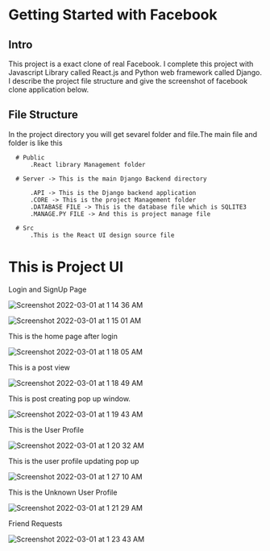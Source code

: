 # Getting Started with Facebook

## Intro
This project is a exact clone of real Facebook. I complete this project with Javascript Library called React.js and Python web framework called Django. I describe the project file structure and give the screenshot of facebook clone application below.

## File Structure

In the project directory you will get sevarel folder and file.The main file and folder is like this

      # Public 
          .React library Management folder
        
      # Server -> This is the main Django Backend directory
      
          .API -> This is the Django backend application
          .CORE -> This is the project Management folder
          .DATABASE FILE -> This is the database file which is SQLITE3
          .MANAGE.PY FILE -> And this is project manage file
          
      # Src
          .This is the React UI design source file
          

# This is Project UI

Login and SignUp Page

![Screenshot 2022-03-01 at 1 14 36 AM](https://user-images.githubusercontent.com/74490930/156044534-6540e8d9-87ba-41b3-9ac1-9250df305fe1.png)

![Screenshot 2022-03-01 at 1 15 01 AM](https://user-images.githubusercontent.com/74490930/156044578-dd447ede-e656-4b31-83cd-4602467c2cca.png)


This is the home page after login

![Screenshot 2022-03-01 at 1 18 05 AM](https://user-images.githubusercontent.com/74490930/156044851-b8e65af7-6dfb-4d20-b13d-23838d1655c3.png)

This is a post view

![Screenshot 2022-03-01 at 1 18 49 AM](https://user-images.githubusercontent.com/74490930/156044955-e5abd9d4-730b-4a96-b717-4cf8f81233cc.png)

This is post creating pop up window.

![Screenshot 2022-03-01 at 1 19 43 AM](https://user-images.githubusercontent.com/74490930/156045085-ab1744e0-d33c-4b23-8f45-2677d4a74327.png)

This is the User Profile

![Screenshot 2022-03-01 at 1 20 32 AM](https://user-images.githubusercontent.com/74490930/156045150-6377ae4b-ab9d-40c9-b493-950fcac41e4d.png)


This is the user profile updating pop up

![Screenshot 2022-03-01 at 1 27 10 AM](https://user-images.githubusercontent.com/74490930/156046077-d1b19793-5a77-4b46-b538-5de051ba5b09.png)


This is the Unknown User Profile

![Screenshot 2022-03-01 at 1 21 29 AM](https://user-images.githubusercontent.com/74490930/156045256-8168f340-d299-4439-9222-53df8c7a9157.png)

Friend Requests

![Screenshot 2022-03-01 at 1 23 43 AM](https://user-images.githubusercontent.com/74490930/156045573-f86cddcc-33d6-4f4b-9717-8c13ba546cb3.png)
